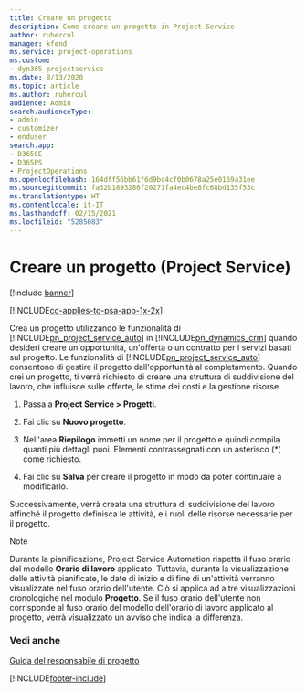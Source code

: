 ```yaml
---
title: Creare un progetto
description: Come creare un progetto in Project Service
author: ruhercul
manager: kfend
ms.service: project-operations
ms.custom:
- dyn365-projectservice
ms.date: 8/13/2020
ms.topic: article
ms.author: ruhercul
audience: Admin
search.audienceType:
- admin
- customizer
- enduser
search.app:
- D365CE
- D365PS
- ProjectOperations
ms.openlocfilehash: 164dff56bb61f6d9bc4cf0b0678a25e0169a31ee
ms.sourcegitcommit: fa32b1893286f20271fa4ec4be8fc68bd135f53c
ms.translationtype: HT
ms.contentlocale: it-IT
ms.lasthandoff: 02/15/2021
ms.locfileid: "5285083"
---
```

# <a name="create-a-project-project-service"></a>Creare un progetto (Project Service)

[!include [banner](../includes/psa-now-project-operations.md)]

[!INCLUDE[cc-applies-to-psa-app-1x-2x](../includes/cc-applies-to-psa-app-1x-2x.md)]

Crea un progetto utilizzando le funzionalità di [!INCLUDE[pn_project_service_auto](../includes/pn-project-service-auto.md)] in [!INCLUDE[pn_dynamics_crm](../includes/pn-dynamics-crm.md)] quando desideri creare un'opportunità, un'offerta o un contratto per i servizi basati sul progetto. Le funzionalità di [!INCLUDE[pn_project_service_auto](../includes/pn-project-service-auto.md)] consentono di gestire il progetto dall'opportunità al completamento. Quando crei un progetto, ti verrà richiesto di creare una struttura di suddivisione del lavoro, che influisce sulle offerte, le stime dei costi e la gestione risorse.  
  
1.  Passa a **Project Service > Progetti**.  
  
2.  Fai clic su **Nuovo progetto**.  
  
3.  Nell'area **Riepilogo** immetti un nome per il progetto e quindi compila quanti più dettagli puoi. Elementi contrassegnati con un asterisco (*) come richiesto.  
  
4.  Fai clic su **Salva** per creare il progetto in modo da poter continuare a modificarlo.  
  
Successivamente, verrà creata una struttura di suddivisione del lavoro affinché il progetto definisca le attività, e i ruoli delle risorse necessarie per il progetto.  

> [!NOTE]
> Durante la pianificazione, Project Service Automation rispetta il fuso orario del modello **Orario di lavoro** applicato. Tuttavia, durante la visualizzazione delle attività pianificate, le date di inizio e di fine di un'attività verranno visualizzate nel fuso orario dell'utente. Ciò si applica ad altre visualizzazioni cronologiche nel modulo **Progetto**. Se il fuso orario dell'utente non corrisponde al fuso orario del modello dell'orario di lavoro applicato al progetto, verrà visualizzato un avviso che indica la differenza. 
  
### <a name="see-also"></a>Vedi anche  
 [Guida del responsabile di progetto](../psa/project-manager-guide.md)


[!INCLUDE[footer-include](../includes/footer-banner.md)]